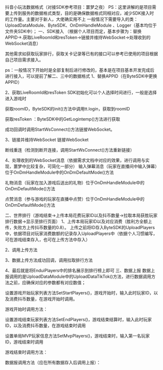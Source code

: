 抖音小玩法数据格式（对接SDK参考项目：噩梦之夜）
PS：这里讲解的是项目需要上传到服务的数据格式类型，目的是确保数据格式同相对应，减少SDK接入时的工作量。主要对于新人，大佬确实用不上
一般情况下需要导入的类：UploadDataModule、ByteSDK、OnDmHandleModule 、Logger（基本均位于文件夹SDK中）；
一、SDK接入
（根据个人项目而定，基本步骤为：替换APPID→.获取LiveRoomId和resToken→链接并维持WebSocket→处理收到的WebSocket消息）

其他需求如获取玩家排行，获取关卡记录等已有的接口可以参考已使用的项目根据自己项目需求接入。

ps：一般情况下开始时是全部复制后进行修改的，基本是在项目基本开发完成后进行接入，可以提前了解二、三中的数据格式
1、替换APPID（在ByteSDK中更换APPID）


2、获取LiveRoomId和resToken
SDK初始化可以个人选择时间进行，一般是选择进入游戏时

获取roomID，ByteSDK的init()方法中调用tt.login，获取到roomID



获取resToken ：ByteSDK中的GetLogintemp()方法进行获取



成功回调时调用StartWsConnect()方法链接WebSocket。

3、链接并维持WebSocket
链接WebSocket



断线重连（检测到断开连接，调用StartWsConnect()方法重新链接）



4、处理收到的WebSocket消息（依据需求文档中对应的效果，进行调用与实现，噩梦中比较复杂，可简化一部分）
输入弹幕消息（玩家在直播间中输入弹幕）位于OnDmHandleModule中的OnDmDefaultMode()方法



礼物消息（玩家在加入游戏后送出的礼物）位于OnDmHandleModule中的OnDmDefaultMode()方法



点赞消息（参与游戏的玩家在直播中点赞）位于OnDmHandleModule中的OnDmDefaultMode()方法



二、世界排行（游戏结束→上传本局花费玩家ID以及抖币数量→拉取本局获胜玩家排行数据→显示至排行页面）
1、上传本局玩家ID以及对应消费（胜利方全额上传，失败方上传抖币数量的0.8）。
上传之前将ID存入ByteSDK的UploadPlayers中，依据项目对玩家消费数额的记录存入UploadPlayers中（依据个人习惯编写，可在游戏结束存入，也可在上传方法中存入）





2、调用上传方法


3、数据上传方法成功回调，调用拉取排行方法


4、最后就是将EnduiPlayers中的排名展示到排行榜上即可
三、数据上报
数据上报调用的是UploadDataModule中的UploadDataTikTok()方法，进行数据调用方法之前，应确保对应的参数都有对应数值；


设置游戏开始玩家列表方法SetStartPlayers()，游戏开始时，输入此时玩家ID，以及消费抖币数量，在游戏开始时调用。


游戏开始时调用方法：


设置游戏结束玩家列表方法SetEndPlayers()，游戏结束结算时，输入此时玩家ID，以及消费抖币数量，在游戏结束时调用


设置单局MVP玩家信息方法SetMvpPlayers()，游戏结束时，输入第一名玩家ID，游戏结束时调用


游戏结束时调用方法：




数据报调用方法（应在所有数据存入后调用上报）：
